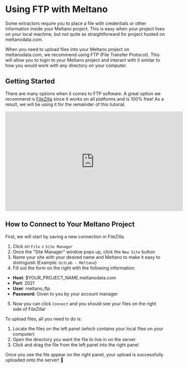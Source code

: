 # Using FTP with Meltano

Some extractors require you to place a file with credentials or other information inside your Meltano project. This is easy when your project lives on your local machine, but not quite as straightforward for project hosted on meltanodata.com.

When you need to upload files into your Meltano project on meltanodata.com, we recommend using FTP (File Transfer Protocol). This will allow you to login to your Meltano project and interact with it similar to how you would work with any directory on your computer.

## Getting Started

There are many options when it comes to FTP software. A great option we recommend is [FileZilla](https://filezilla-project.org/) since it works on all platforms and is 100% free! As a result, we will be using it for the remainder of this tutorial.

<iframe width="560" height="315" src="https://www.youtube.com/embed/q9I4ZxQvfdg" frameborder="0" allow="accelerometer; autoplay; encrypted-media; gyroscope; picture-in-picture" allowfullscreen class="mt-2r"></iframe>

## How to Connect to Your Meltano Project

First, we will start by saving a new connection in FileZilla.

1. Click on `File` > `Site Manager`
2. Once the "Site Manager" window pops up, click the `New Site` button
3. Name your site with your desired name and Meltano to make it easy to distinguish (Example: `GitLab - Meltano`)
4. Fill out the form on the right with the following information:

- **Host**: \$YOUR_PROJECT_NAME.meltanodata.com
- **Port**: 2021
- **User**: meltano_ftp
- **Password**: Given to you by your account manager

5. Now you can click `Connect` and you should see your files on the right side of FileZilla!

To upload files, all you need to do is:

1. Locate the files on the left panel (which contains your local files on your computer)
2. Open the directory you want the file to live in on the server
3. Click and drag the file from the left panel into the right panel

Once you see the file appear on the right panel, your upload is successfully uploaded onto the server! :tada:
